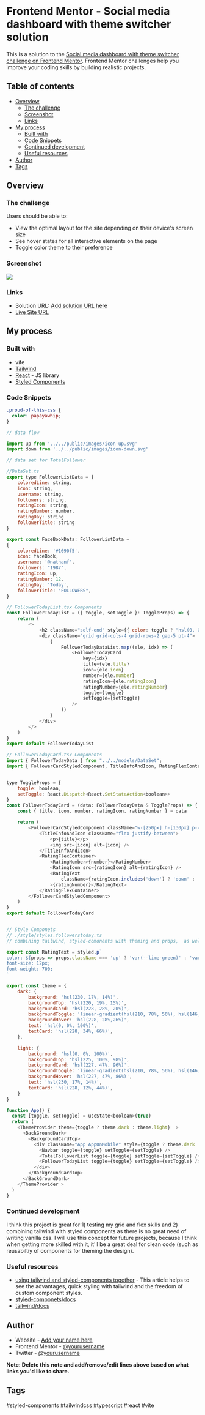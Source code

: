 # Frontend Mentor - Social media dashboard with theme switcher solution

This is a solution to the [Social media dashboard with theme switcher challenge on Frontend Mentor](https://www.frontendmentor.io/challenges/social-media-dashboard-with-theme-switcher-6oY8ozp_H). Frontend Mentor challenges help you improve your coding skills by building realistic projects. 

## Table of contents

- [Overview](#overview)
  - [The challenge](#the-challenge)
  - [Screenshot](#screenshot)
  - [Links](#links)
- [My process](#my-process)
  - [Built with](#built-with)
  - [Code Snippets](#code-snippets)
  - [Continued development](#continued-development)
  - [Useful resources](#useful-resources)
- [Author](#author)
- [Tags](#tags)

## Overview

### The challenge

Users should be able to:

- View the optimal layout for the site depending on their device's screen size
- See hover states for all interactive elements on the page
- Toggle color theme to their preference

### Screenshot

![](./screenshot.jpg)

### Links

- Solution URL: [Add solution URL here](https://your-solution-url.com)
- [Live Site URL](https://cipivlad.github.io/social_media_dashboard/)

## My process

### Built with

- vite
- [Tailwind](https://tailwindcss.com/)
- [React](https://reactjs.org/) - JS library
- [Styled Components](https://styled-components.com/)

### Code Snippets

```css
.proud-of-this-css {
  color: papayawhip;
}
```
```js
// data flow

import up from '../../public/images/icon-up.svg'
import down from '../../public/images/icon-down.svg'

// data set for TotalFollower

//DataSet.ts
export type FollowerListData = {
    coloredLine: string,
    icon: string,
    username: string,
    followers: string,
    ratingIcon: string,
    ratingNumber: number,
    ratingDay: string
    followerTitle: string
}

export const FaceBookData: FollowerListData =
{
    coloredLine: '#1690f5',
    icon: faceBook,
    username: '@nathanf',
    followers: "1987",
    ratingIcon: up,
    ratingNumber: 12,
    ratingDay: 'Today',
    followerTitle: "FOLLOWERS",
}

// FollowerTodayList.tsx Components
const FollowerTodayList = ({ toggle, setToggle }: ToggleProps) => {
    return (
        <>
            <h2 className="self-end" style={{ color: toggle ? "hsl(0, 0%, 100%)" : "hsl(228, 12%, 44%)", fontWeight: "700", fontSize: "25px" }}>Overview - Today</h2>
            <div className="grid grid-cols-4 grid-rows-2 gap-5 pt-4">
                {
                    FollowerTodayDataList.map((ele, idx) => (
                        <FollowerTodayCard
                            key={idx}
                            title={ele.title}
                            icon={ele.icon}
                            number={ele.number}
                            ratingIcon={ele.ratingIcon}
                            ratingNumber={ele.ratingNumber}
                            toggle={toggle}
                            setToggle={setToggle}
                        />
                    ))
                }
            </div>
        </>
    )
}
export default FollowerTodayList

// FollowerTodayCard.tsx Components
import { FollowerTodayData } from "../../models/DataSet";
import { FollowerCardStyledComponent, TitleInfoAndIcon, RatingFlexContainer, RatingNumber, RatingIcon, RatingText } from "../../style/styles.followerstoday";


type ToggleProps = {
    toggle: boolean,
    setToggle: React.Dispatch<React.SetStateAction<boolean>>
}
const FollowerTodayCard = (data: FollowerTodayData & ToggleProps) => {
    const { title, icon, number, ratingIcon, ratingNumber } = data

    return (
        <FollowerCardStyledComponent className="w-[250px] h-[130px] p-4 grid items-end">
            <TitleInfoAndIcon className="flex justify-between">
                <p>{title}</p>
                <img src={icon} alt={icon} />
            </TitleInfoAndIcon>
            <RatingFlexContainer>
                <RatingNumber>{number}</RatingNumber>
                <RatingIcon src={ratingIcon} alt={ratingIcon} />
                <RatingText
                    className={ratingIcon.includes('down') ? 'down' : 'up'}
                >{ratingNumber}</RatingText>
            </RatingFlexContainer>
        </FollowerCardStyledComponent>
    )
}
export default FollowerTodayCard


// Style Componets
// ./style/styles.followerstoday.ts
// combining tailwind, styled-comonents with theming and props,  as well as conditionals

export const RatingText = styled.p`
color: ${props => props.className === 'up' ? 'var(--lime-green)' : 'var(--bright-red)'};
font-size: 12px;
font-weight: 700;
`

export const theme = {
    dark: {
        background: 'hsl(230, 17%, 14%)',
        backgroundTop: 'hsl(220, 19%, 15%)',
        backgroundCard: 'hsl(228, 28%, 20%)',
        backgroundToggle: 'linear-gradient(hsl(210, 78%, 56%), hsl(146, 68%, 55%))',
        backgroundHover: 'hsl(228, 28%,26%)',
        text: 'hsl(0, 0%, 100%)',
        textCard: 'hsl(228, 34%, 66%)',
    },

    light: {
        background: 'hsl(0, 0%, 100%)',
        backgroundTop: 'hsl(225, 100%, 98%)',
        backgroundCard: 'hsl(227, 47%, 96%)',
        backgroundToggle: 'linear-gradient(hsl(210, 78%, 56%), hsl(146, 68%, 55%))',
        backgroundHover: 'hsl(227, 47%, 86%)',
        text: 'hsl(230, 17%, 14%)',
        textCard: 'hsl(228, 12%, 44%)',
    }
}

function App() {
  const [toggle, setToggle] = useState<boolean>(true)
  return (
    <ThemeProvider theme={toggle ? theme.dark : theme.light}  >
      <BackGroundDark>
        <BackgroundCardTop>
          <div className="App AppOnMobile" style={toggle ? theme.dark : theme.light}>
            <Navbar toggle={toggle} setToggle={setToggle} />
            <TotalFollowerList toggle={toggle} setToggle={setToggle} />
            <FollowerTodayList toggle={toggle} setToggle={setToggle} />
          </div>
        </BackgroundCardTop>
      </BackGroundDark>
    </ThemeProvider >
  )
}

```

### Continued development

I think this project is great for 1) testing my grid and flex skills and 2) combining tailwind with styled components as there is no great need of writing vanilla css.
I will use this concept for future projects, because I think when getting more skilled with it, 
it'll be a great deal for clean code (such as reusabiltiy of components for theming the design).

### Useful resources

- [using tailwind and styled-components together](https://medium.com/@techsolutionsx/building-beautiful-ui-with-tailwind-css-and-styled-components-in-next-js-c643b0efaf5a) - This article helps to see the advantages, quick styling with tailwind and the freedom of custom component styles. 
- [styled-componets/docs](https://styled-components.com/docs)
- [tailwind/docs](https://tailwindcss.com/docs/)

## Author

- Website - [Add your name here](https://www.your-site.com)
- Frontend Mentor - [@yourusername](https://www.frontendmentor.io/profile/yourusername)
- Twitter - [@yourusername](https://www.twitter.com/yourusername)

**Note: Delete this note and add/remove/edit lines above based on what links you'd like to share.**

## Tags

#styled-components #tailwindcss #typescript #react #vite
